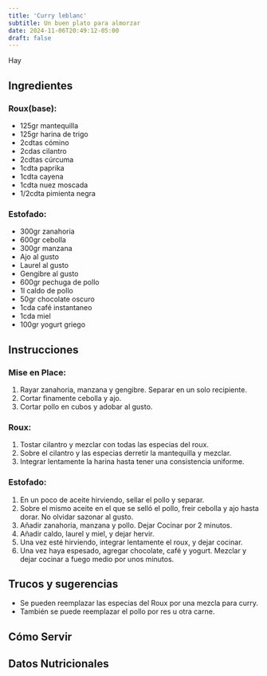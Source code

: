 ```yaml
---
title: 'Curry leblanc'
subtitle: Un buen plato para almorzar
date: 2024-11-06T20:49:12-05:00
draft: false
---
```


Hay 

<!--more-->

## Ingredientes
### Roux(base):
- 125gr mantequilla
- 125gr harina de trigo
- 2cdtas cómino
- 2cdas cilantro
- 2cdtas cúrcuma
- 1cdta paprika
- 1cdta cayena
- 1cdta nuez moscada
- 1/2cdta pimienta negra

### Estofado:
- 300gr zanahoria
- 600gr cebolla
- 300gr manzana
- Ajo al gusto
- Laurel al gusto
- Gengibre al gusto
- 600gr pechuga de pollo
- 1l caldo de pollo
- 50gr chocolate oscuro
- 1cda café instantaneo
- 1cda miel
- 100gr yogurt griego

## Instrucciones
### Mise en Place:
1. Rayar zanahoria, manzana y gengibre. Separar en un solo recipiente.
2. Cortar finamente cebolla y ajo.
3. Cortar pollo en cubos y adobar al gusto.

### Roux:
1. Tostar cilantro y mezclar con todas las especias del roux.
2. Sobre el cilantro y las especias derretir la mantequilla y mezclar.
3. Integrar lentamente la harina hasta tener una consistencia uniforme.

### Estofado:
1. En un poco de aceite hirviendo, sellar el pollo y separar.
2. Sobre el mismo aceite en el que se selló el pollo, freir cebolla y ajo hasta dorar. No olvidar sazonar al gusto.
3. Añadir zanahoria, manzana y pollo. Dejar Cocinar por 2 minutos.
4. Añadir caldo, laurel y miel, y dejar hervir.
5. Una vez esté hirviendo, integrar lentamente el roux, y dejar cocinar.
6. Una vez haya espesado, agregar chocolate, café y yogurt. Mezclar y dejar cocinar a fuego medio por unos minutos.

## Trucos y sugerencias
- Se pueden reemplazar las especias del Roux por una mezcla para curry.
- También se puede reemplazar el pollo por res u otra carne.

## Cómo Servir

## Datos Nutricionales
